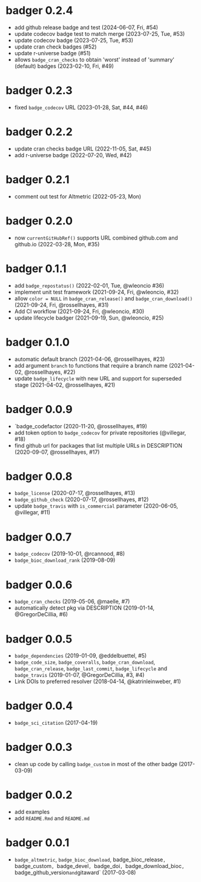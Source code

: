 # badger 0.2.4

+ add github release badge and test (2024-06-07, Fri, #54)
+ update codecov badge test to match merge (2023-07-25, Tue, #53)
+ update codecov badge (2023-07-25, Tue, #53)
+ update cran check badges (#52)
+ update r-universe badge (#51)
+ allows `badge_cran_checks` to obtain 'worst' instead of 'summary' (default) badges (2023-02-10, Fri, #49)

# badger 0.2.3

+ fixed `badge_codecov` URL (2023-01-28, Sat, #44, #46)

# badger 0.2.2

+ update cran checks badge URL (2022-11-05, Sat, #45)
+ add r-universe badge (2022-07-20, Wed, #42)

# badger 0.2.1

+ comment out test for Altmetric (2022-05-23, Mon)

# badger 0.2.0

+ now `currentGitHubRef()` supports URL combined github.com and github.io (2022-03-28, Mon, #35)

# badger 0.1.1

+ add `badge_repostatus()` (2022-02-01, Tue, @wleoncio #36)
+ implement unit test framework (2021-09-24, Fri, @wleoncio, #32)
+ allow `color = NULL` in `badge_cran_release()` and `badge_cran_download()` (2021-09-24, Fri, @rossellhayes, #31)
+ Add CI workflow (2021-09-24, Fri, @wleoncio, #30)
+ update lifecycle badger (2021-09-19, Sun, @wleoncio, #25)

# badger 0.1.0

+ automatic default branch (2021-04-06, @rossellhayes, #23)
+ add argument `branch` to functions that require a branch name (2021-04-02, @rossellhayes, #22)
+ update `badge_lifecycle` with new URL and support for superseded stage (2021-04-02, @rossellhayes, #21)

# badger 0.0.9

+ `badge_codefactor (2020-11-20, @rossellhayes, #19)
+ add token option to `badge_codecov` for private repositories (@villegar, #18)
+ find github url for packages that list multiple URLs in DESCRIPTION (2020-09-07, @rossellhayes, #17)

# badger 0.0.8

+ `badge_license` (2020-07-17, @rossellhayes, #13)
+ `badge_github_check` (2020-07-17, @rossellhayes, #12)
+ update `badge_travis` with `is_commercial` parameter (2020-06-05, @villegar, #11)

# badger 0.0.7

+ `badge_codecov` (2019-10-01, @rcannood, #8)
+ `badge_bioc_download_rank` (2019-08-09)

# badger 0.0.6

+ `badge_cran_checks` (2019-05-06, @maelle, #7)
+ automatically detect pkg via DESCRIPTION (2019-01-14, @GregorDeCillia, #6)

# badger 0.0.5

+ `badge_dependencies` (2019-01-09, @eddelbuettel, #5)
+ `badge_code_size`, `badge_coveralls`, `badge_cran_download`, `badge_cran_release`, `badge_last_commit`, `badge_lifecycle` and `badge_travis` (2019-01-07, @GregorDeCillia, #3, #4)
+ Link DOIs to preferred resolver (2018-04-14, @katrinleinweber, #1)

# badger 0.0.4

+ `badge_sci_citation` (2017-04-19)

# badger 0.0.3

+ clean up code by calling `badge_custom` in most of the other badge (2017-03-09)

# badger 0.0.2

+ add examples
+ add `README.Rmd` and `README.md`

# badger 0.0.1

+ `badge_altmetric`, `badge_bioc_download`, badge_bioc_release`, `badge_custom`, `badge_devel`, `badge_doi`, `badge_download_bioc`, `badge_github_version` and `gitaward` (2017-03-08)

